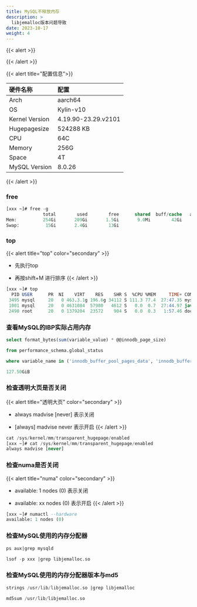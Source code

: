 ```yaml
---
title: MySQL不释放内存
description: >
  libjemalloc版本问题导致
date: 2023-10-17
weight: 4
---
```


{{< alert >}}



{{< /alert >}}



{{< alert title="配置信息">}}

| 硬件名称       | 配置                |
|:---------------|:--------------------|
| Arch           | aarch64             |
| OS             | Kylin-v10           |
| Kernel Version | 4.19.90-23.29.v2101 |
| Hugepagesize   | 524288 KB           |
| CPU            | 64C                 |
| Memory         | 256G                |
| Space          | 4T                  |
| MySQL Version  | 8.0.26              |

{{< /alert >}}


### free

```sql
[xxx ~]# free -g
              total        used        free      shared  buff/cache   available
Mem:          254Gi       209Gi       1.5Gi       9.0Mi        42Gi        42Gi
Swap:          15Gi       2.4Gi        13Gi

```

### top
{{< alert title="top" color="secondary" >}}
- 先执行top

- 再按shift+M 进行排序
{{< /alert >}}
```sql
[xxx ~]# top
  PID USER      PR  NI    VIRT    RES    SHR S  %CPU %MEM     TIME+ COMMAND
 3495 mysql     20   0 463.3.1g 196.6g 34112 S 111.3 77.4  27:47.35 mysqld
 1001 mysql     20   0 4631084  57980   4612 S   0.0  0.7  27:44.97 java
 2490 root      20   0 1379204  23572    904 S   0.0  0.3   1:57.46 dockerd

```


### 查看MySQL的IBP实际占用内存
```sql
select format_bytes(sum(variable_value) * @@innodb_page_size)

from performance_schema.global_status

where variable_name in ('innodb_buffer_pool_pages_data', 'innodb_buffer_pool_pages_misc');

127.50GiB
```

### 检查透明大页是否关闭
{{< alert title="透明大页" color="secondary" >}}
- always madvise [never]  表示关闭

- [always] madvise never  表示开启
{{< /alert >}}
```sql
cat /sys/kernel/mm/transparent_hugepage/enabled
[xxx ~]# cat /sys/kernel/mm/transparent_hugepage/enabled
always madvise [never]

```


### 检查numa是否关闭
{{< alert title="numa" color="secondary" >}}
- available: 1 nodes (0)  表示关闭

- available: xx nodes (0)  表示开启
{{< /alert >}}
```sql
[xxx ~]# numactl --hardware
available: 1 nodes (0)
```

### 检查MySQL使用的内存分配器

```sql
ps aux|grep mysqld

lsof -p xxx |grep libjemalloc.so
```

### 检查MySQL使用的内存分配器版本与md5
```sql
strings /usr/lib/libjemalloc.so |grep libjemalloc

md5sum /usr/lib/libjemalloc.so
```


